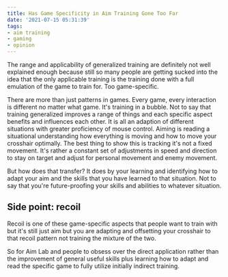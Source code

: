 ```yaml
---
title: Has Game Specificity in Aim Training Gone Too Far
date: '2021-07-15 05:31:39'
tags:
- aim training
- gaming
- opinion
---
```


The range and applicability of generalized training are definitely not
well explained enough because still so many people are getting sucked into the
idea that the only applicable training is the training done with a full
emulation of the game to train for. Too game-specific.

There are more than just patterns in games.
Every game, every interaction is different no matter what game.
It's training in a bubble. Not to say that training generalized improves
a range of things and each specific aspect benefits and influences each other.
It is all an adaption of different situations with
greater proficiency of mouse control.
Aiming is reading a situational understanding how everything is moving and
how to move your crosshair optimally. The best thing to show this is tracking
it's not a fixed movement.
It's rather a constant set of adjustments in speed and direction to stay on
target and adjust for personal movement and enemy movement.

But how does that transfer? It does by your learning and identifying how to
adapt your aim and the skills that you have learned to that situation.
Not to say that you're future-proofing your skills and abilities to whatever situation.

## Side point: recoil

Recoil is one of these game-specific aspects that people want to train with but
it's still just aim but you are adapting and offsetting your crosshair to that
recoil pattern not training the mixture of the two.

So for Aim Lab and people to obsess over the direct application rather than the
improvement of general useful skills plus learning how to adapt and read the
specific game to fully utilize initially indirect training.

